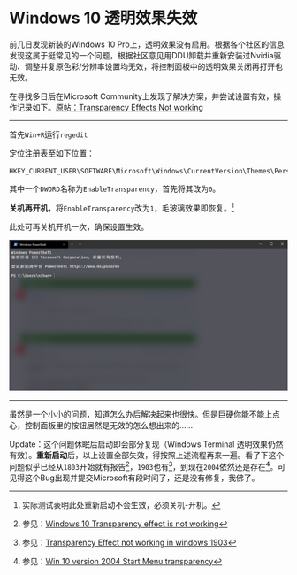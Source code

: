 # Windows 10 透明效果失效


前几日发现新装的Windows 10 Pro上，透明效果没有启用。根据各个社区的信息发现这属于挺常见的一个问题，根据社区意见用DDU卸载并重新安装过Nvidia驱动、调整并复原色彩/分辨率设置均无效，将控制面板中的透明效果关闭再打开也无效。

在寻找多日后在Microsoft Community上发现了解决方案，并尝试设置有效，操作记录如下。[原帖：Transparency Effects Not working](https://answers.microsoft.com/en-us/windows/forum/all/transparency-effects-not-working/65321d3e-cb04-4e02-a010-1187d8a81e76)

***

首先`Win+R`运行`regedit`

定位注册表至如下位置：

```
HKEY_CURRENT_USER\SOFTWARE\Microsoft\Windows\CurrentVersion\Themes\Personalize
```

其中一个`DWORD`名称为`EnableTransparency`，首先将其改为`0`。

**关机再开机**，将`EnableTransparency`改为`1`，毛玻璃效果即恢复。[^1]

此处可再关机开机一次，确保设置生效。

![Windows Terminal](0001.jpg "配置了半天的Windows Terminal终于不是丑哭了的全实心界面了")

***

虽然是一个小小的问题，知道怎么办后解决起来也很快。但是巨硬你能不能上点心，控制面板里的按钮居然是无效的怎么想出来的……

Update：这个问题休眠后启动即会部分复现（Windows Terminal 透明效果仍然有效）。**重新启动**后，以上设置全部失效，得按照上述流程再来一遍。看了下这个问题似乎已经从`1803`开始就有报告[^2]，`1903`也有[^3]，到现在`2004`依然还是存在[^4]。可见得这个Bug出现并提交Microsoft有段时间了，还是没有修复，我佛了。

[^1]: 实际测试表明此处重新启动不会生效，必须关机-开机。

[^2]: 参见：[Windows 10 Transparency effect is not working](https://answers.microsoft.com/en-us/windows/forum/all/windows-10-transparency-effect-is-not-working/fc22721d-0dd3-4cbd-a0d2-d88479dfd70d)

[^3]: 参见：[Transparency Effect not working in windows 1903](https://answers.microsoft.com/en-us/windows/forum/all/transparency-effect-not-working-in-windows-1903/5d76ae02-7e7e-4093-b8ad-ca8e4084098a)

[^4]: 参见：[Win 10 version 2004 Start Menu transparency](https://answers.microsoft.com/en-us/windows/forum/all/win-10-version-2004-start-menu-transparency/1caec6b3-6026-4b45-a655-68b7173c41f4)
